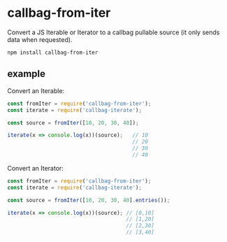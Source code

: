 # callbag-from-iter

Convert a JS Iterable or Iterator to a callbag pullable source (it only sends data when requested).

`npm install callbag-from-iter`

## example

Convert an Iterable:

```js
const fromIter = require('callbag-from-iter');
const iterate = require('callbag-iterate');

const source = fromIter([10, 20, 30, 40]);

iterate(x => console.log(x))(source);   // 10
                                        // 20
                                        // 30
                                        // 40
```

Convert an Iterator:

```js
const fromIter = require('callbag-from-iter');
const iterate = require('callbag-iterate');

const source = fromIter([10, 20, 30, 40].entries());

iterate(x => console.log(x))(source); // [0,10]
                                      // [1,20]
                                      // [2,30]
                                      // [3,40]
```
